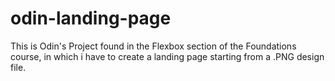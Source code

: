 # odin-landing-page
This is Odin's Project found in the Flexbox section of the Foundations course, in which i have to create a landing page starting from a .PNG design file.
